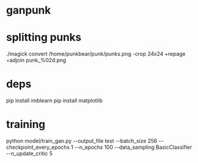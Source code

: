 # ganpunk

# splitting punks

./magick convert /home/punkbear/punk/punks.png -crop 24x24  +repage  +adjoin  punk_%02d.png

# deps

pip install imblearn
pip install matplotlib

# training

python model/train_gan.py --output_file test --batch_size 256 --checkpoint_every_epochs 1 --n_epochs 100 --data_sampling BasicClassifier --n_update_critic 5


